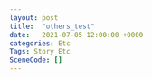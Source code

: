 ```yaml
---
layout: post
title:  "others_test"
date:   2021-07-05 12:00:00 +0000
categories: Etc
Tags: Story Etc
SceneCode: []
---
```

